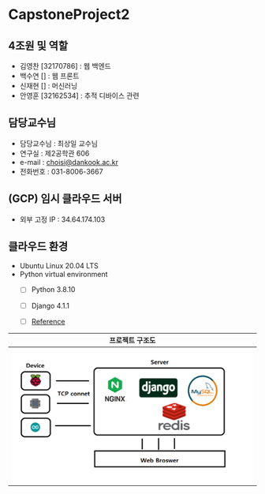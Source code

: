 # CapstoneProject2

## 4조원 및 역할
- 김영찬 [32170786] : 웹 백엔드
- 백수연 [] : 웹 프론트
- 신재현 [] : 머신러닝
- 안영훈 [32162534] : 추적 디바이스 관련

## 담당교수님
- 담당교수님 : 최상일 교수님
- 연구실 : 제2공학관 606
- e-mail : choisi@dankook.ac.kr
- 전화번호 : 031-8006-3667

## (GCP) 임시 클라우드 서버
- 외부 고정 IP : 34.64.174.103

## 클라우드 환경
- Ubuntu Linux 20.04 LTS
- Python virtual environment
  - [ ] Python 3.8.10
  - [ ] Django 4.1.1
  - [ ] [Reference](https://www.scaleway.com/en/docs/tutorials/django-ubuntu-focal-fossa/)


|    프로젝트 구조도   |
| --------------------------------------- |
| <img src="./docs/img/01.png"> |

<br/>